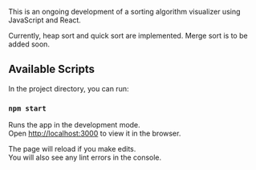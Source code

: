 This is an ongoing development of a sorting algorithm visualizer using JavaScript and React. 

Currently, heap sort and quick sort are implemented. Merge sort is to be added soon. 

## Available Scripts

In the project directory, you can run:

### `npm start`

Runs the app in the development mode.<br />
Open [http://localhost:3000](http://localhost:3000) to view it in the browser.

The page will reload if you make edits.<br />
You will also see any lint errors in the console.
